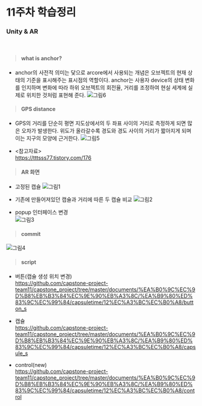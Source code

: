 11주차 학습정리<br/>
===============

### Unity & AR
<br/>

> #### what is anchor? <br/>
* anchor의 사전적 의미는 닻으로 arcore에서 사용되는 개념은 오브젝트의 현재 상태의 기준을 표시해주는 표시점의 역할이다. anchor는 사용자 device의 상태 변화를 인지하며 변화에 따라 하위 오브젝트의 회전율, 거리를 조정하여 현실 세계에 실제로 위치한 것처럼 표현해 준다.
![그림6](https://user-images.githubusercontent.com/48250370/84873160-cd6cf980-b0bd-11ea-966a-3f5d3f75764d.png)

> #### GPS distance <br/>
* GPS의 거리를 단순히 평면 지도상에서의 두 좌표 사이의 거리로 측정하게 되면 많은 오차가 발생한다. 위도가 올라갈수록 경도와 경도 사이의 거리가 짧아지게 되며 이는 지구의 모양에 근거한다.
![그림5](https://user-images.githubusercontent.com/48250370/84870340-29358380-b0ba-11ea-8ca6-982a538d97e3.png)

* <참고자료> </br>
https://tttsss77.tistory.com/176

> #### AR 화면<br/>
* 고정된 캡슐
![그림1](https://user-images.githubusercontent.com/48250370/84864252-5893c280-b0b1-11ea-8630-f53d79c60a36.png)

* 기존에 만들어져있던 캡슐과 거리에 따른 두 캡슐 비교
![그림2](https://user-images.githubusercontent.com/48250370/84864291-647f8480-b0b1-11ea-9179-6fc360f03024.png)

* popup 인터페이스 변경 </br>
![그림3](https://user-images.githubusercontent.com/48250370/84864297-65b0b180-b0b1-11ea-8518-6d5a10cb4238.png)

> #### commit
![그림4](https://user-images.githubusercontent.com/48250370/84864514-c17b3a80-b0b1-11ea-983f-5da7616d0bfe.PNG)

> #### script
* 버튼(캡슐 생성 위치 변경) </br>
https://github.com/capstone-project-team11/capstone_project/tree/master/documents/%EA%B0%9C%EC%9D%B8%EB%B3%84%EC%9E%90%EB%A3%8C/%EA%B9%80%ED%83%9C%EC%99%84/capsuletime/12%EC%A3%BC%EC%B0%A8/button_s

* 캡슐 </br>
https://github.com/capstone-project-team11/capstone_project/tree/master/documents/%EA%B0%9C%EC%9D%B8%EB%B3%84%EC%9E%90%EB%A3%8C/%EA%B9%80%ED%83%9C%EC%99%84/capsuletime/12%EC%A3%BC%EC%B0%A8/capsule_s

* control(new) </br>
https://github.com/capstone-project-team11/capstone_project/tree/master/documents/%EA%B0%9C%EC%9D%B8%EB%B3%84%EC%9E%90%EB%A3%8C/%EA%B9%80%ED%83%9C%EC%99%84/capsuletime/12%EC%A3%BC%EC%B0%A8/control
